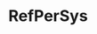 ---
description: "RefPerSys (see http://refpersys.org/ ...) is an open source symbolic\
  \ artificial intelligence project (GPLv3+ licensed), for GNU/Linux only (actually\
  \ computers running some GNU/Linux system with a x86-64 processor) This is work\
  \ in progress... It should become a declarative programming language, some kind\
  \ of sophisticated expert system shell.\r\n\r\nRefPerSys is an acronym for REFlexive\
  \ PERsistent SYStem.\r\n\r\nIt is REFlexive, since the software should be capable\
  \ of introspection (with the help of the libbacktrace library)\r\n\r\nIt is PERsistent,\
  \ since the system is dumping most of its state at exit time, either in textual\
  \ files or in databases. At startup time, the memory heap is reloaded from that\
  \ state stored on disk.\r\n\r\nHence, in normal operation, the RefPerSys system\
  \ is continuously and organically growing.\r\n\r\nIt is a software SYStem, and a\
  \ dynamic one, since the system is generating more and more of its C++ source code.\
  \ The long term goal is of course to generate all the C++ source code of the system\
  \ from the persistent data.\r\n\r\nA major inspiration is the work of the late Jacques\
  \ Pitrat (1934-oct.2019). See e.g. his blog on http://bootstrappingartificialintelligence.fr/WordPress3/"
layout: stand
logo: stands/refpersys/logo.png
new_this_year: This is the first submission to FosDem about RefPerSys. I (Basile)
  did attend FosDem in 2015, to present there https://archive.fosdem.org/2015/schedule/event/gcc_melt/
showcase: "A major idea of RefPerSys is its development model: it is hoped that more\
  \ and more C++ code would be generated by RefPerSys itself (at dump time), and less\
  \ and less hand-written code in C++ will remain in the system.\r\n\r\nAn important\
  \ long term goal (which will take years) is to generate most, and ideally all, the\
  \ C++ code of RefPerSys at dump time. If possible, even to generate the shell scripts\
  \ (etc...) to build the executable of RefPerSys from that C++ code."
themes:
- Programming languages
title: RefPerSys
website: http://refpersys.org/
---
